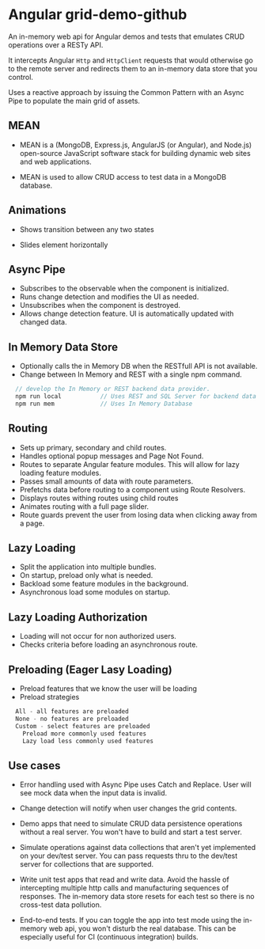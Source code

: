 # Angular grid-demo-github

An in-memory web api for Angular demos and tests that emulates CRUD operations over a RESTy API.

It intercepts Angular `Http` and `HttpClient` requests that would otherwise go to the remote server and redirects them to an in-memory data store that you control.

Uses a reactive approach by issuing the Common Pattern with an Async Pipe to populate the main grid of assets.

## MEAN

* MEAN is a (MongoDB, Express.js, AngularJS (or Angular), and Node.js) open-source JavaScript software stack for building dynamic web sites and web applications.  

* MEAN is used to allow CRUD access to test data in a MongoDB database.

## Animations

* Shows transition between any two states

* Slides element horizontally

## Async Pipe

* Subscribes to the observable when the component is initialized.
* Runs change detection and modifies the UI as needed.
* Unsubscribes when the component is destroyed.
* Allows change detection feature.  UI is automatically updated with changed data.

## In Memory Data Store

* Optionally calls the in Memory DB when the RESTfull API is not available.
* Change between In Memory and REST with a single npm command.

```ts
  // develop the In Memory or REST backend data provider.
  npm run local           // Uses REST and SQL Server for backend data
  npm run mem             // Uses In Memory Database
```

## Routing

* Sets up primary, secondary and child routes.
* Handles optional popup messages and Page Not Found.
* Routes to separate Angular feature modules.  This will allow for lazy loading feature modules.
* Passes small amounts of data with route parameters.
* Prefetchs data before routing to a component using Route Resolvers.
* Displays routes withing routes using child routes
* Animates routing with a full page slider.
* Route guards prevent the user from losing data when clicking away from a page.

## Lazy Loading

* Split the application into multiple bundles.
* On startup, preload only what is needed.
* Backload some feature modules in the background.
* Asynchronous load some modules on startup.

## Lazy Loading Authorization

* Loading will not occur for non authorized users.
* Checks criteria before loading an asynchronous route.

## Preloading (Eager Lasy Loading)

* Preload features that we know the user will be loading
* Preload strategies

```ts
  All - all features are preloaded
  None - no features are preloaded
  Custom - select features are preloaded
    Preload more commonly used features
    Lazy load less commonly used features
```

## Use cases

* Error handling used with Async Pipe uses Catch and Replace. User will see mock data when the input data is invalid.
* Change detection will notify when user changes the grid contents.
* Demo apps that need to simulate CRUD data persistence operations without a real server.
You won't have to build and start a test server.

* Simulate operations against data collections that aren't yet implemented on your dev/test server. 
You can pass requests thru to the dev/test server for collections that are supported.

* Write unit test apps that read and write data.
Avoid the hassle of intercepting multiple http calls and manufacturing sequences of responses.
The in-memory data store resets for each test so there is no cross-test data pollution.

* End-to-end tests. If you can toggle the app into test mode
using the in-memory web api, you won't disturb the real database.
This can be especially useful for CI (continuous integration) builds.

